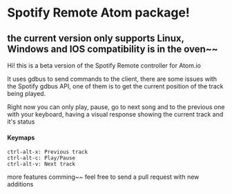 # Spotify Remote Atom package!

## the current version only supports Linux, Windows and IOS compatibility is in the oven~~

Hi! this is a beta version of the Spotify Remote controller for Atom.io

It uses gdbus to send commands to the client, there are some issues with the Spotify gdbus API, one of them is to get the current position of the track being played.

Right now you can only play, pause, go to next song and to the previous one with your keyboard, having a visual response showing the current track and it's status

#### Keymaps
```
ctrl-alt-x: Previous track
ctrl-alt-c: Play/Pause
ctrl-alt-v: Next track
```

more features comming~~
feel free to send a pull request with new additions  
